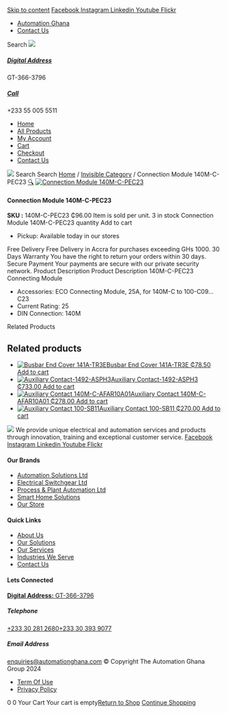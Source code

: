 [Skip to content](https://store.automationghana.com/product/connection-module-140m-c-pec23/#content)
[ Facebook ](https://www.facebook.com/automationgh/) [ Instagram ](https://www.instagram.com/automationgh/) [ Linkedin ](https://www.linkedin.com/company/the-automation-ghana-limited/) [ Youtube ](https://www.youtube.com/channel/UCurrRDUSm5oIW39VXjn1u0w) [ Flickr ](https://www.flickr.com/photos/181794037@N07/)
  * [ Automation Ghana ](https://automationghana.com)
  * [ Contact Us ](https://store.automationghana.com/contact/)


Search
[ ![](https://store.automationghana.com/wp-content/uploads/2024/04/Website-TAGG-Logo-BLUE.png) ](https://store.automationghana.com/)
[ ](https://maps.app.goo.gl/m4xeaagWCNbLk4jM6)
#####  [ Digital Address ](https://maps.app.goo.gl/m4xeaagWCNbLk4jM6)
GT-366-3796 
[ ](tel:+233550055511)
#####  [ Call ](tel:+233550055511)
+233 55 005 5511 
  * [Home](https://store.automationghana.com/)
  * [All Products](https://store.automationghana.com/shop/)
  * [My Account](https://store.automationghana.com/my-account/)
  * [Cart](https://store.automationghana.com/cart/)
  * [Checkout](https://store.automationghana.com/checkout/)
  * [Contact Us](https://store.automationghana.com/contact/)


[![](https://store.automationghana.com/wp-content/uploads/2024/04/AutomationGhana_logo_white.png)](https://store.automationghana.com)
Search
Search
[Home](https://store.automationghana.com) / [Invisible Category](https://store.automationghana.com/product-category/invisible-category/) / Connection Module 140M-C-PEC23
[🔍](https://store.automationghana.com/product/connection-module-140m-c-pec23/)
[![Connection Module 140M-C-PEC23](https://store.automationghana.com/wp-content/uploads/2020/12/140M-C-PEC23.jpg)](https://store.automationghana.com/wp-content/uploads/2020/12/140M-C-PEC23.jpg)
####  Connection Module 140M-C-PEC23 
**SKU :** 140M-C-PEC23 
₵96.00
Item is sold per unit.
3 in stock
Connection Module 140M-C-PEC23 quantity
Add to cart
  * Pickup: Available today in our stores


Free Delivery 
Free Delivery in Accra for purchases exceeding GHs 1000. 
30 Days Warranty 
You have the right to return your orders within 30 days. 
Secure Payment 
Your payments are secure with our private security network. 
Product Description
Product Description
140M-C-PEC23 Connecting Module 
  * Accessories: ECO Connecting Module, 25A, for 140M-C to 100-C09…C23
  * Current Rating: 25
  * DIN Connection: 140M


Related Products 
## Related products
  * [![Busbar End Cover 141A-TR3E](https://store.automationghana.com/wp-content/uploads/2020/12/141A-TR3E-300x300.jpg)Busbar End Cover 141A-TR3E ₵78.50 ](https://store.automationghana.com/product/busbar-end-cover-141a-tr3e/)
[Add to cart](https://store.automationghana.com/product/connection-module-140m-c-pec23/?add-to-cart=2977)
  * [![Auxiliary Contact-1492-ASPH3](https://store.automationghana.com/wp-content/uploads/2020/12/1492-ASPH3-300x300.jpg)Auxiliary Contact-1492-ASPH3 ₵733.00 ](https://store.automationghana.com/product/auxiliary-contact-1492-asph3/)
[Add to cart](https://store.automationghana.com/product/connection-module-140m-c-pec23/?add-to-cart=2967)
  * [![Auxiliary Contact 140M-C-AFAR10A01](https://store.automationghana.com/wp-content/uploads/2020/12/140M-C-AFAR10A01-300x298.jpg)Auxiliary Contact 140M-C-AFAR10A01 ₵278.00 ](https://store.automationghana.com/product/auxiliary-contact-140m-c-afar10a01/)
[Add to cart](https://store.automationghana.com/product/connection-module-140m-c-pec23/?add-to-cart=2963)
  * [![Auxiliary Contact 100-SB11](https://store.automationghana.com/wp-content/uploads/2020/11/Allen-Bradley-100S-300x300.jpg)Auxiliary Contact 100-SB11 ₵270.00 ](https://store.automationghana.com/product/auxiliary-contact-100-sb11/)
[Add to cart](https://store.automationghana.com/product/connection-module-140m-c-pec23/?add-to-cart=2954)


![](https://store.automationghana.com/wp-content/uploads/2024/04/AutomationGhana_logo_white.png)
We provide unique electrical and automation services and products through innovation, training and exceptional customer service.
[ Facebook ](https://www.facebook.com/automationgh/) [ Instagram ](https://www.instagram.com/automationgh/) [ Linkedin ](https://www.linkedin.com/company/the-automation-ghana-limited/) [ Youtube ](https://www.youtube.com/channel/UCurrRDUSm5oIW39VXjn1u0w) [ Flickr ](https://www.flickr.com/photos/181794037@N07/)
#### Our Brands
  * [ Automation Solutions Ltd ](https://store.automationghana.com/product/connection-module-140m-c-pec23/)
  * [ Electrical Switchgear Ltd ](https://store.automationghana.com/product/connection-module-140m-c-pec23/)
  * [ Process & Plant Automation Ltd ](https://store.automationghana.com/product/connection-module-140m-c-pec23/)
  * [ Smart Home Solutions ](https://store.automationghana.com/product/connection-module-140m-c-pec23/)
  * [ Our Store ](https://store.automationghana.com/product/connection-module-140m-c-pec23/)


#### Quick Links
  * [ About Us ](https://store.automationghana.com/product/connection-module-140m-c-pec23/)
  * [ Our Solutions ](https://store.automationghana.com/product/connection-module-140m-c-pec23/)
  * [ Our Services ](https://store.automationghana.com/product/connection-module-140m-c-pec23/)
  * [ Industries We Serve ](https://store.automationghana.com/product/connection-module-140m-c-pec23/)
  * [ Contact Us ](https://store.automationghana.com/product/connection-module-140m-c-pec23/)


#### Lets Connected
[**Digital Address:** GT-366-3796](https://maps.app.goo.gl/m4xeaagWCNbLk4jM6)
#####  Telephone 
[ +233 30 281 2680](tel:+233302812680)[+233 30 393 9077](https://store.automationghana.com/product/connection-module-140m-c-pec23/+233303939077)
#####  Email Address 
enquiries@automationghana.com 
© Copyright The Automation Ghana Group 2024
  * [ Term Of Use ](https://store.automationghana.com/product/connection-module-140m-c-pec23/)
  * [ Privacy Policy ](https://store.automationghana.com/product/connection-module-140m-c-pec23/)


0
0
Your Cart
Your cart is empty[Return to Shop](https://store.automationghana.com/shop/)
[Continue Shopping](https://store.automationghana.com/product/connection-module-140m-c-pec23/)
